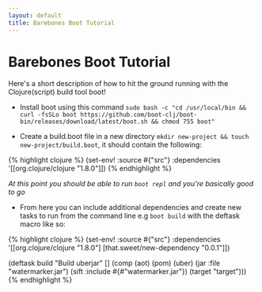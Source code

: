 ```yaml
---
layout: default
title: Barebones Boot Tutorial
---
```


# Barebones Boot Tutorial

Here's a short description of how to hit the ground running with the Clojure(script) build tool boot!

- Install boot using this command `sudo bash -c "cd /usr/local/bin && curl -fsSLo boot https://github.com/boot-clj/boot-bin/releases/download/latest/boot.sh && chmod 755 boot"`

- Create a build.boot file in a new directory `mkdir new-project && touch new-project/build.boot`, it should contain the following:

{% highlight clojure %}
(set-env!
 :source #{"src"}
 :dependencies '[[org.clojure/clojure "1.8.0"]])
{% endhighlight %}

*At this point you should be able to run `boot repl` and you're basically good to go*

- From here you can include additional dependencies and create new tasks to run from the command line e.g `boot build` with the deftask macro like so:

{% highlight clojure %}
(set-env!
 :source #{"src"}
 :dependencies '[[org.clojure/clojure "1.8.0"]
                 [that.sweet/new-dependency "0.0.1"]])

(deftask build
  "Build uberjar"
  []
  (comp (aot) (pom) (uber)
        (jar :file "watermarker.jar")
        (sift :include #{#"watermarker.jar"})
        (target "target")))
{% endhighlight %}
